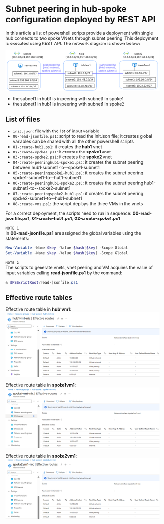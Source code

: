 <properties
pageTitle= 'Subnet peering in hub-spoke configuration deployed by REST API'
description= "Subnet peering in hub-spoke configuration deployed by REST API"
documentationcenter= "github.com/fabferri/az-pattern/"
services="subnet peering"
authors="fabferri"
/>

<tags
   ms.service="configuration-Example-Azure"
   ms.devlang="powershell"
   ms.topic="article"
   ms.tgt_pltfrm="Azure"
   ms.workload="vnet peering"
   ms.date="01/08/2025"
   ms.author="fabferri" />

# Subnet peering in hub-spoke configuration deployed by REST API

In this article a list of powershell scripts provide a deployment with single hub connects to two spoke VNets through subnet peering. This deployment is executed using REST API. The network diagram is shown below:

[![1]][1]

- the subnet1 in hub1 is in peering with subnet1 in spoke1
- the subnet1 in hub1 is in peering with subnet1 in spoke2

## List of files

- `init.json`: file with the list of input variable
- `00-read-jsonfile.ps1`: script to read the init.json file; it creates global variables can be shared with all the other powershell scripts
- `01-create-hub1.ps1`: it creates the **hub1** vnet
- `02-create-spoke1.ps1`: it creates the **spoke1** vnet
- `03-create-spoke2.ps1`: it creates the **spoke2** vnet
- `04-create-peeringhub1-spoke1.ps1`: it creates the subnet peering between hub1-subnet1-to--spoke1-subnet1
- `05-create-peeringspoke1-hub1.ps1`: it creates the subnet peering spoke1-subnet1-to--hub1-subnet1
- `06-create-peeringhub1-spoke2.ps1`: it creates the subnet peering hub1-subnet1-to--spoke2-subnet1
- `07-create-peeringspoke2-hub1.ps1`: it creates the subnet peering spoke2-subnet1-to--hub1-subnet1
- `08-create-vms.ps1`: the script deploys the three VMs in the vnets

For a correct deployment, the scripts need to run in sequence: **00-read-jsonfile.ps1**, **01-create-hub1.ps1**, **02-create-spoke1.ps1**

`NOTE 1` <br>
In **00-read-jsonfile.ps1** are assigned the global variables using the statements:

```powershell
New-Variable -Name $key -Value $hash[$key] -Scope Global 
Set-Variable -Name $key -Value $hash[$key] -Scope Global
```

`NOTE 2` <br>
The scripts to generate vnets, vnet peering and VM acquires the value of input variables calling **read-jsonfile.ps1** by the command:

```powershell
& $PSScriptRoot/read-jsonfile.ps1
```

## Effective route tables

Effective route table in **hub1vm1**:
[![2]][2]

Effective route table in **spoke1vm1**:
[![3]][3]

Effective route table in **spoke2vm1**:
[![4]][4]

<!--Image References-->

[1]: ./media/network-diagram.png "network diagram"
[2]: ./media/effetive-route-hub1vm1.png "effective route table in hub1vm1"
[3]: ./media/effetive-route-spoke1vm1.png "effective route table in spoke1vm1"
[4]: ./media/effetive-route-spoke2vm1.png "effective route table in spoke1vm1"

<!--Link References-->
